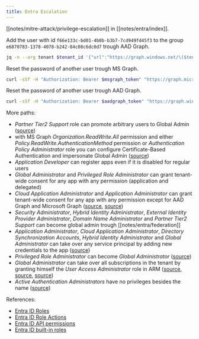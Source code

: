 ```yaml
---
title: Entra Escalation
---
```


[[notes/mitre-attack/privilege-escalation]] in [[notes/entra/index]].

Add the user with id `f66e133c-bd01-4b0b-b3b7-7cd949fd45f3` to the group `e6870783-1378-4078-b242-84c08c6dc0d7` trough AAD Graph.

~~~ bash
jq -n --arg tenant $tenant_id '{"url":"https://graph.windows.net/\($tenant)/directoryObjects/f66e133c-bd01-4b0b-b3b7-7cd949fd45f3"}' | curl -sSf -H 'Content-Type: application/json' -H "Authorization: Bearer $msgraph_token" "https://graph.windows.net/$tenant_id/groups/e6870783-1378-4078-b242-84c08c6dc0d7/$links/members?api-version=1.6" -d @-
~~~

Reset the password of another user trough MS Graph.

~~~ bash
curl -sSf -H "Authorization: Bearer $msgraph_token" "https://graph.microsoft.com/v1.0/users/$upn/authentication/methods/28c10230-6103-485e-b985-444c60001490/resetPassword" -d '{"newPassword":"P@ssw0rd1234"}' | jq
~~~

Reset the password of another user trough AAD Graph.

~~~ bash
curl -sSf -H "Authorization: Bearer $aadgraph_token" "https://graph.windows.net/$tenant_id/users/$user_id?api-version=1.6" -d '{"passwordProfile":{"password":"P@ssw0rd1234","forceChangePasswordNextLogin":false,"enforceChangePasswordPolicy":false}}' -X PATCH -H 'Content-Type: application/json'
~~~

More paths:

- *Partner Tier2 Support* role can promote arbitrary users to Global Admin ([source](http://web.archive.org/web/20240217144629/https://scribe.rip/@specterops/the-most-dangerous-entra-role-youve-probably-never-heard-of-e00ea08b8661))
- with MS Graph *Organization.ReadWrite.All* permission and either *Policy.ReadWrite.AuthenticationMethod* permission or *Authentication Policy Administrator* role you can configure Certificate-Based Authentication and impersonate Global Admin ([source](http://web.archive.org/web/20240217144613/https://scribe.rip/@spectreops/passwordless-persistence-and-privilege-escalation-in-azure-98a01310be3f))
- *Application Developer* can register apps even if it is disabled for regular users
- *Global Administrator* and *Privileged Role Administrator* can grant tenant-wide consent for any app with any permission (application and delegated)
- *Cloud Application Administrator* and *Application Administrator* can grant tenant-wide consent for any app with any permission except for AAD Graph and Microsoft Graph ([source](https://twitter.com/NathanMcNulty/status/1750761219412423015), [source](https://twitter.com/cnotin/status/1752358678840185300))
- *Security Administrator*, *Hybrid Identity Administrator*, *External Identity Provider Administrator*, *Domain Name Administrator* and *Partner Tier2 Support* can become global admin trough [[notes/entra/federation]]
- *Application Administrator*, *Cloud Application Administrator*, *Directory Synchronization Accounts*, *Hybrid Identity Administrator* and *Global Administrator* can take over any service principal by adding new credentials to the app ([source](http://web.archive.org/web/20230523081045/https://dirkjanm.io/azure-ad-privilege-escalation-application-admin/))
- *Privileged Role Administrator* can become *Global Administrator* ([source](http://web.archive.org/web/20231028211850/https://cloudbrothers.info/azure-attack-paths/#azure-ad-roles))
- *Global Administrator* can take over all subscriptions in the tenant by granting himself the *User Access Administrator* role in ARM ([source](http://web.archive.org/web/20231028211850/https://cloudbrothers.info/azure-attack-paths/#elevate-azure-subscription-access), [source](http://web.archive.org/web/20230123080516/https://sofblocks.github.io/azure-attack-paths/#adding-global-admin-to-azure-subscriptions), [source](https://docs.microsoft.com/en-us/azure/role-based-access-control/elevate-access-global-admin))
- *Active Authentication Administrators* have no privileges besides the name ([source](https://web.archive.org/web/20240202215858/https://scribe.rip/@rootsecdev/active-authentication-administrators-in-azure-0d453452ce6b))

References:

- [Entra ID Roles](https://www.azadvertizer.net/azEntraIdRolesAdvertizer.html)
- [Entra ID Role Actions](https://www.azadvertizer.net/azEntraIdRoleActionsAdvertizer.html)
- [Entra ID API permissions](https://www.azadvertizer.net/azEntraIdAPIpermissionsAdvertizer.html)
- [Entra ID built-in roles](https://learn.microsoft.com/en-us/azure/active-directory/roles/permissions-reference)
